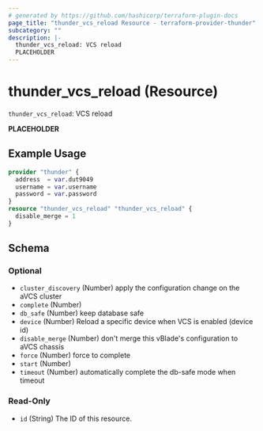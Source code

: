 ```yaml
---
# generated by https://github.com/hashicorp/terraform-plugin-docs
page_title: "thunder_vcs_reload Resource - terraform-provider-thunder"
subcategory: ""
description: |-
  thunder_vcs_reload: VCS reload
  PLACEHOLDER
---
```


# thunder_vcs_reload (Resource)

`thunder_vcs_reload`: VCS reload

__PLACEHOLDER__

## Example Usage

```terraform
provider "thunder" {
  address  = var.dut9049
  username = var.username
  password = var.password
}
resource "thunder_vcs_reload" "thunder_vcs_reload" {
  disable_merge = 1
}
```

<!-- schema generated by tfplugindocs -->
## Schema

### Optional

- `cluster_discovery` (Number) apply the configuration change on the aVCS cluster
- `complete` (Number)
- `db_safe` (Number) keep database safe
- `device` (Number) Reload a specific device when VCS is enabled (device id)
- `disable_merge` (Number) don't merge this vBlade's configuration to aVCS chassis
- `force` (Number) force to complete
- `start` (Number)
- `timeout` (Number) automatically complete the db-safe mode when timeout

### Read-Only

- `id` (String) The ID of this resource.


